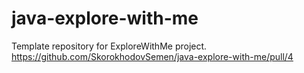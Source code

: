 # java-explore-with-me
Template repository for ExploreWithMe project.
https://github.com/SkorokhodovSemen/java-explore-with-me/pull/4
